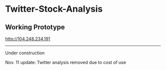 # Twitter-Stock-Analysis

## Working Prototype
http://104.248.234.191

_______________________________________
Under construction

Nov. 11 update: Twitter analysis removed due to cost of use
